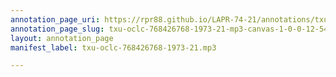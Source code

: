 ```yaml
---
annotation_page_uri: https://rpr88.github.io/LAPR-74-21/annotations/txu-oclc-768426768-1973-21-mp3-canvas-1-0-0-12-54.json
annotation_page_slug: txu-oclc-768426768-1973-21-mp3-canvas-1-0-0-12-54
layout: annotation_page
manifest_label: txu-oclc-768426768-1973-21.mp3

---
```

